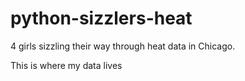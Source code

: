 # python-sizzlers-heat
4 girls sizzling their way through heat data in Chicago.

This is where my data lives
